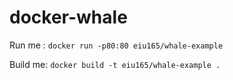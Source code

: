 # docker-whale

Run me : `docker run -p80:80 eiu165/whale-example`

Build me: `docker build -t eiu165/whale-example .`
